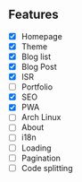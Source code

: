 ## Features

- [x] Homepage
- [x] Theme
- [x] Blog list
- [x] Blog Post
- [x] ISR
- [ ] Portfolio
- [x] SEO
- [x] PWA
- [ ] Arch Linux
- [ ] About
- [ ] i18n
- [ ] Loading
- [ ] Pagination
- [ ] Code splitting
